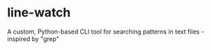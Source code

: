 # line-watch
A custom, Python-based CLI tool for searching patterns in text files - inspired by "grep"
